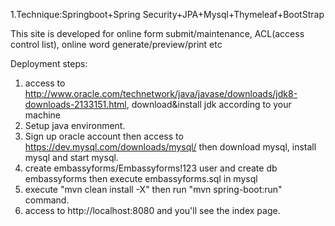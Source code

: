 1.Technique:Springboot+Spring Security+JPA+Mysql+Thymeleaf+BootStrap

This site is developed for online form submit/maintenance, ACL(access control list), online word generate/preview/print etc

Deployment steps:

1. access to http://www.oracle.com/technetwork/java/javase/downloads/jdk8-downloads-2133151.html,  download&install jdk according to your machine
2. Setup java environment.
3. Sign up oracle account then access to https://dev.mysql.com/downloads/mysql/  then download mysql, install mysql and start mysql.
4. create embassyforms/Embassyforms!123 user and create db embassyforms then execute embassyforms.sql in mysql
5. execute "mvn clean install -X" then run "mvn spring-boot:run" command.
6. access to http://localhost:8080 and you'll see the index page.
